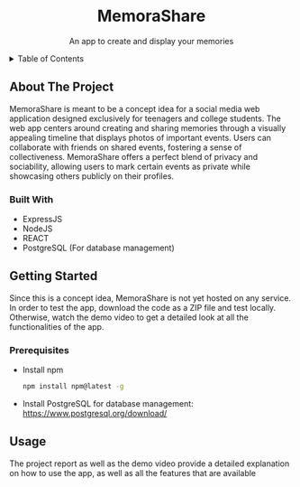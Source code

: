 <a name="readme-top"></a>
<br />
<h1 align="center">MemoraShare</h1>

  <p align="center">
    An app to create and display your memories
  </p>

<!-- TABLE OF CONTENTS -->
<details>
  <summary>Table of Contents</summary>
  <ol>
    <li>
      <a href="#about-the-project">About The Project</a>
      <ul>
        <li><a href="#built-with">Built With</a></li>
      </ul>
    </li>
    <li>
      <a href="#getting-started">Getting Started</a>
      <ul>
        <li><a href="#prerequisites">Prerequisites</a></li>
        <li><a href="#installation">Installation</a></li>
      </ul>
    </li>
    <li><a href="#usage">Usage</a></li>
  </ol>
</details>

<!-- ABOUT THE PROJECT -->
## About The Project
MemoraShare is meant to be a concept idea for a social media web application designed exclusively for teenagers and college students. The web app centers around creating and sharing memories through a visually appealing timeline that displays photos of important events. Users can collaborate with friends on shared events, fostering a sense of collectiveness. MemoraShare offers a perfect blend of privacy and sociability, allowing users to mark certain events as private while showcasing others publicly on their profiles.

### Built With
* ExpressJS
* NodeJS
* REACT
* PostgreSQL (For database management)



<!-- GETTING STARTED -->
## Getting Started
Since this is a concept idea, MemoraShare is not yet hosted on any service. In order to test the app, download the code as a ZIP file and test locally. Otherwise, watch the demo video to get a detailed look at all the functionalities of the app.

### Prerequisites
* Install npm
  ```sh
  npm install npm@latest -g
  ```
* Install PostgreSQL for database management: https://www.postgresql.org/download/

<!-- USAGE EXAMPLES -->
## Usage
The project report as well as the demo video provide a detailed explanation on how to use the app, as well as all the features that are available
